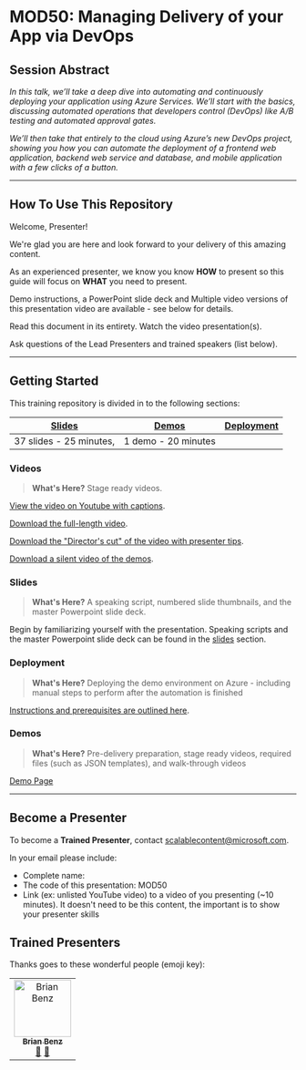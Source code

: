 # MOD50: Managing Delivery of your App via DevOps

## Session Abstract

*In this talk, we’ll take a deep dive into automating and continuously deploying your application using Azure Services. We’ll start with the basics, discussing automated operations that developers control (DevOps) like A/B testing and automated approval gates.*

*We’ll then take that entirely to the cloud using Azure’s new DevOps project, showing you how you can automate the deployment of a frontend web application, backend web service and database, and mobile application with a few clicks of a button.*

---

## How To Use This Repository

Welcome, Presenter!

We're glad you are here and look forward to your delivery of this amazing content.

As an experienced presenter, we know you know **HOW** to present so this guide will focus on **WHAT** you need to present.

Demo instructions, a PowerPoint slide deck and Multiple video versions of this presentation video are available - see below for details.

Read this document in its entirety.
Watch the video presentation(s).

Ask questions of the Lead Presenters and trained speakers (list below).

---

## Getting Started

This training repository is divided in to the following sections:

| [Slides](slides/README.md) | [Demos](/mod50/demos/README.md) | [Deployment](/MOD50/deployment/README.md) | 
|--------|-------|------------|
| 37 slides - 25 minutes, | 1 demo - 20 minutes

### **Videos**

>**What's Here?** Stage ready videos.

 [View the video on Youtube with captions](https://globaleventcdn.blob.core.windows.net/assets/mod/mod50/video/mod50sessionrecordingTTT-2019-10-07.mp4).

 [Download the full-length video](https://globaleventcdn.blob.core.windows.net/assets/mod/mod50/video/mod50sessionrecordingTTT-2019-10-07.mp4).

[Download the "Director's cut" of the video with presenter tips](https://globaleventcdn.blob.core.windows.net/assets/mod/mod50/video/mod50directorscutTTT-2019-10-07%20-%20Copy.mp4).

[Download a silent video of the demos](https://globaleventcdn.blob.core.windows.net/assets/mod/mod50/video/mod50TTTSilentDemo2019-10-07.mp4).


### **Slides**

>**What's Here?** A speaking script, numbered slide thumbnails, and the master Powerpoint slide deck.

Begin by familiarizing yourself with the presentation. Speaking scripts and the master Powerpoint slide deck can be found in the [slides](slides/README.md) section.
 
### **Deployment**

>**What's Here?** Deploying the demo environment on Azure - including manual steps to perform after the automation is finished

[Instructions and prerequisites are outlined here](deployment/README.md). 


 
### **Demos**

>**What's Here?** Pre-delivery preparation, stage ready videos, required files (such as JSON templates), and walk-through videos

[Demo Page](demos/README.md)

---

## Become a Presenter

To become a **Trained Presenter**, contact scalablecontent@microsoft.com. 

In your email please include:

- Complete name:
- The code of this presentation: MOD50
- Link (ex: unlisted YouTube video) to a video of you presenting (~10 minutes).
It doesn't need to be this content, the important is to show your presenter skills

## Trained Presenters

Thanks goes to these wonderful people (emoji key):

<!-- ALL-CONTRIBUTORS-LIST:START - Do not remove or modify this section --> <!-- prettier-ignore --> <table> <tr> <td align="center"><a href="https://medium.com/@bbenz/"> <img src="https://avatars2.githubusercontent.com/u/2809036?s=400&v=4" width="100px;" alt="Brian Benz"/><br /> <sub><b>Brian Benz</b></sub></a><br /> <a href="https://github.com/bbenz/ignite-tour-fy20/commits?author=bbenz" title="talk">📢</a> <a href="https://github.com/bbenz/ignite-tour-fy20/commits?author=bbenz" title="Documentation">📖</a> </td> </tr></table> <!-- ALL-CONTRIBUTORS-LIST:END -->
